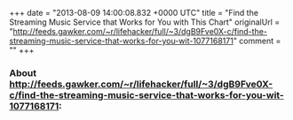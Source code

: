 +++
date = "2013-08-09 14:00:08.832 +0000 UTC"
title = "Find the Streaming Music Service that Works for You with This Chart"
originalUrl = "http://feeds.gawker.com/~r/lifehacker/full/~3/dgB9Fve0X-c/find-the-streaming-music-service-that-works-for-you-wit-1077168171"
comment = ""
+++

### About http://feeds.gawker.com/~r/lifehacker/full/~3/dgB9Fve0X-c/find-the-streaming-music-service-that-works-for-you-wit-1077168171:


